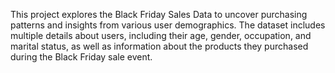This project explores the Black Friday Sales Data to uncover purchasing patterns and insights from various user demographics. The dataset includes multiple details about users, including their age, gender, occupation, and marital status, as well as information about the products they purchased during the Black Friday sale event.

